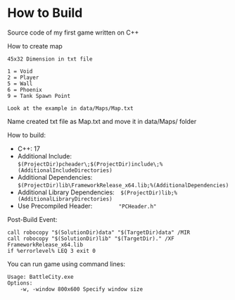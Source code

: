 # How to Build
Source code of my first game written on C++

How to create map

```
45x32 Dimension in txt file

1 = Void
2 = Player
5 = Wall
6 = Phoenix
9 = Tank Spawn Point

Look at the example in data/Maps/Map.txt
```
Name created txt file as Map.txt and move it in data/Maps/ folder

How to build:

* C++: 17
* Additional Include: &emsp;&emsp;`$(ProjectDir)pcheader\;$(ProjectDir)include\;%(AdditionalIncludeDirectories)`
* Additional Dependencies: &emsp;&emsp;&emsp;&emsp;`$(ProjectDir)lib\FrameworkRelease_x64.lib;%(AdditionalDependencies)`
* Additional Library Dependencies:&emsp;`$(ProjectDir)lib;%(AdditionalLibraryDirectories)`
* Use Precompiled Header: &emsp;&emsp;&emsp;&emsp;`"PCHeader.h"`

Post-Build Event:
```
call robocopy "$(SolutionDir)data" "$(TargetDir)data" /MIR
call robocopy "$(SolutionDir)lib" "$(TargetDir)." /XF FrameworkRelease_x64.lib
if %errorlevel% LEQ 3 exit 0
```

You can run game using command lines:

```
Usage: BattleCity.exe
Options:
	-w, -window 800x600	Specify window size
```